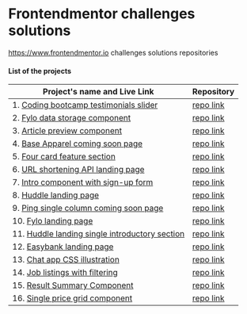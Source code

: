# Frontendmentor challenges solutions
https://www.frontendmentor.io challenges solutions repositories

#### List of the projects
|Project's name and Live Link|Repository|
|-|-|
|1. [Coding bootcamp testimonials slider](https://coding-bootcamp-testimonials-slider-master-xi.vercel.app/) |[repo link](https://github.com/phamichanh/coding-bootcamp-testimonials-slider-master)|
|2. [Fylo data storage component](https://fylo-data-storage-component-master-omega.vercel.app/) |[repo link](https://github.com/phamichanh/fylo-data-storage-component-master)|
|3. [Article preview component](https://article-preview-component-master-ten-blush.vercel.app/) |[repo link](https://github.com/phamichanh/article-preview-component-master)|
|4. [Base Apparel coming soon page](https://base-apparel-coming-soon-master-roan.vercel.app/) |[repo link](https://github.com/phamichanh/base-apparel-coming-soon-master)|
|5. [Four card feature section](https://four-card-feature-section-master-ten-rosy.vercel.app/) |[repo link](https://github.com/phamichanh/four-card-feature-section-master)|
|6. [URL shortening API landing page](https://url-shortening-api-master-green.vercel.app/) |[repo link](https://github.com/phamichanh/url-shortening-api-master)|
|7. [Intro component with sign-up form](https://intro-component-with-signup-form-master-liart.vercel.app/) |[repo link](https://github.com/phamichanh/intro-component-with-signup-form-master)|
|8. [Huddle landing page](https://huddle-landing-page-phi-six.vercel.app/) |[repo link](https://github.com/phamichanh/huddle-landing-page)|
|9. [Ping single column coming soon page](https://ping-coming-soon-page-master-jade.vercel.app/) |[repo link](https://github.com/phamichanh/ping-coming-soon-page-master)|
|10. [Fylo landing page](https://fylo-landing-page-coral.vercel.app/) |[repo link](https://github.com/phamichanh/fylo-landing-page)|
|11. [Huddle landing single introductory section](https://huddle-single-introductory-git-master-phamichanh.vercel.app/) |[repo link](https://github.com/phamichanh/huddle-single-introductory)|
|12. [Easybank landing page](https://easybank-landing-seven.vercel.app/) |[repo link](https://github.com/phamichanh/easybank-landing)|
|13. [Chat app CSS illustration](https://chat-app-css-illustration-weld.vercel.app/) |[repo link](https://github.com/phamichanh/chat-app-css-illustration)|
|14. [Job listings with filtering](https://static-job-listings-master-wine.vercel.app/) |[repo link](https://github.com/phamichanh/static-job-listings-master/tree/main)|
|15. [Result Summary Component](https://results-summary-snowy.vercel.app/) |[repo link](https://github.com/phamichanh/results-summary)|
|16. [Single price grid component](https://single-price-grid-component-master-dun.vercel.app/) |[repo link](https://github.com/phamichanh/single-price-grid-component-master)|
